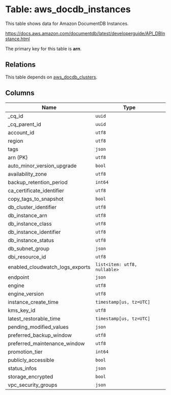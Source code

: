 # Table: aws_docdb_instances

This table shows data for Amazon DocumentDB Instances.

https://docs.aws.amazon.com/documentdb/latest/developerguide/API_DBInstance.html

The primary key for this table is **arn**.

## Relations

This table depends on [aws_docdb_clusters](aws_docdb_clusters).

## Columns

| Name          | Type          |
| ------------- | ------------- |
|_cq_id|`uuid`|
|_cq_parent_id|`uuid`|
|account_id|`utf8`|
|region|`utf8`|
|tags|`json`|
|arn (PK)|`utf8`|
|auto_minor_version_upgrade|`bool`|
|availability_zone|`utf8`|
|backup_retention_period|`int64`|
|ca_certificate_identifier|`utf8`|
|copy_tags_to_snapshot|`bool`|
|db_cluster_identifier|`utf8`|
|db_instance_arn|`utf8`|
|db_instance_class|`utf8`|
|db_instance_identifier|`utf8`|
|db_instance_status|`utf8`|
|db_subnet_group|`json`|
|dbi_resource_id|`utf8`|
|enabled_cloudwatch_logs_exports|`list<item: utf8, nullable>`|
|endpoint|`json`|
|engine|`utf8`|
|engine_version|`utf8`|
|instance_create_time|`timestamp[us, tz=UTC]`|
|kms_key_id|`utf8`|
|latest_restorable_time|`timestamp[us, tz=UTC]`|
|pending_modified_values|`json`|
|preferred_backup_window|`utf8`|
|preferred_maintenance_window|`utf8`|
|promotion_tier|`int64`|
|publicly_accessible|`bool`|
|status_infos|`json`|
|storage_encrypted|`bool`|
|vpc_security_groups|`json`|